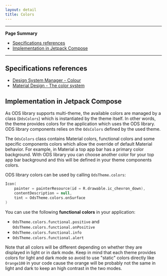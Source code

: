 ```yaml
---
layout: detail
title: Colors
---
```


---

**Page Summary**

* [Specifications references](#specifications-references)
* [Implementation in Jetpack Compose](#implementation-in-jetpack-compose)

---

## Specifications references

- [Design System Manager - Colour](https://system.design.orange.com/0c1af118d/p/623630-colour/b/041102)
- [Material Design - The color system](https://material.io/design/color/the-color-system.html#color-usage-and-palettes)

## Implementation in Jetpack Compose

As ODS library supports multi-theme, the available colors are managed by a class (`OdsColors`) which is instantiated by the theme itself. In other words, the theme provides colors for the application which uses the ODS library. ODS library components relies on the `OdsColors` defined by the used theme.

The `OdsColors` class contains Material colors, functional colors and some specific components colors which allow the override of default Material behavior. For example, in Material a top app bar has a primary color background. With ODS library you can choose another color for your top app bar background and this will be defined in your theme components colors.

ODS library colors can be used by calling `OdsTheme.colors`:

```kotlin
Icon(
    painter = painterResource(id = R.drawable.ic_chevron_down),
    contentDescription = null,
    tint = OdsTheme.colors.onSurface
)
```

You can use the following **functional colors** in your application:

- `OdsTheme.colors.functional.positive` and `OdsTheme.colors.functional.onPositive`
- `OdsTheme.colors.functional.info`
- `OdsTheme.colors.functional.alert`

Note that all colors will be different depending on whether they are displayed in light or in dark mode.
Keep in mind that each theme provides colors for light and dark mode so avoid to use "static" colors directly like `Orange100` in your code cause the orange will be probably not the same in light and dark to keep an high contrast in the two modes.
